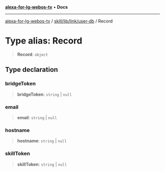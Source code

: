 [**alexa-for-lg-webos-tv**](../../../../../README.md) • **Docs**

***

[alexa-for-lg-webos-tv](../../../../../modules.md) / [skill/lib/link/user-db](../README.md) / Record

# Type alias: Record

> **Record**: `object`

## Type declaration

### bridgeToken

> **bridgeToken**: `string` \| `null`

### email

> **email**: `string` \| `null`

### hostname

> **hostname**: `string` \| `null`

### skillToken

> **skillToken**: `string` \| `null`
